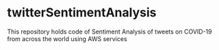 # twitterSentimentAnalysis
This repository holds code of Sentiment Analysis of tweets on COVID-19 from across the world using AWS services
